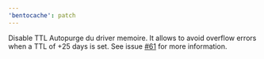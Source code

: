 ```yaml
---
'bentocache': patch
---
```


Disable TTL Autopurge du driver memoire. It allows to avoid overflow errors when a TTL of +25 days is set. See issue [#61](https://github.com/Julien-R44/bentocache/issues/61) for more information.
